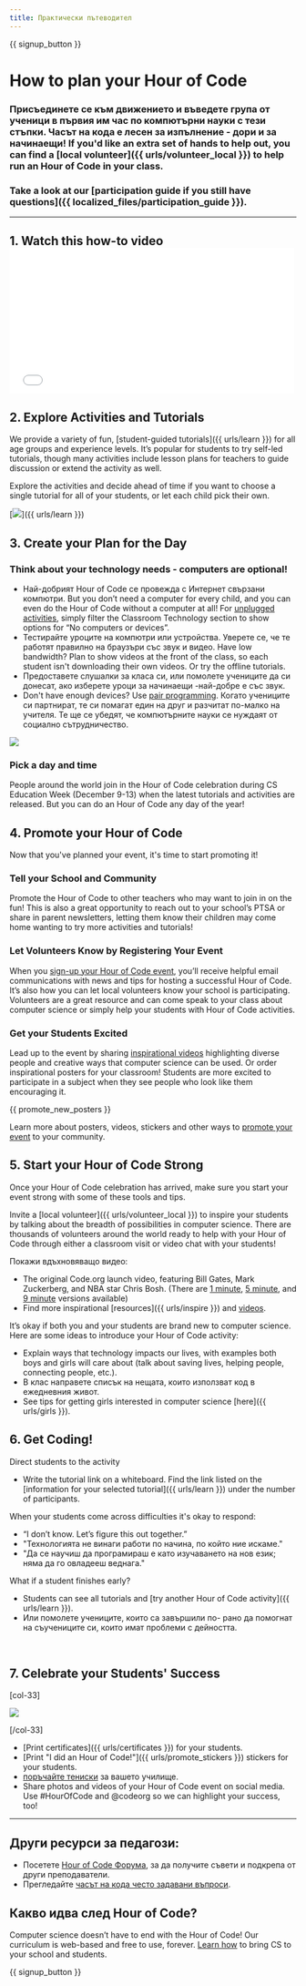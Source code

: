 ```yaml
---
title: Практически пътеводител
---
```


{{ signup_button }}

# How to plan your Hour of Code

### Присъединете се към движението и въведете група от ученици в първия им час по компютърни науки с тези стъпки. Часът на кода е лесен за изпълнение - дори и за начинаещи! If you'd like an extra set of hands to help out, you can find a [local volunteer]({{ urls/volunteer_local }}) to help run an Hour of Code in your class.

### Take a look at our [participation guide if you still have questions]({{ localized_files/participation_guide }}).

***

## 1. Watch this how-to video <iframe width="500" height="255" src="//www.youtube.com/embed/SrnvvWDm73k" frameborder="0" allowfullscreen mark="crwd-mark"></iframe>

## 2. Explore Activities and Tutorials

We provide a variety of fun, [student-guided tutorials]({{ urls/learn }}) for all age groups and experience levels. It’s popular for students to try self-led tutorials, though many activities include lesson plans for teachers to guide discussion or extend the activity as well.

Explore the activities and decide ahead of time if you want to choose a single tutorial for all of your students, or let each child pick their own.

[<img src="/images/Fit-700/tutorials.png" />]({{ urls/learn }})

## 3. Create your Plan for the Day

### Think about your technology needs - computers are optional!

- Най-добрият Hour of Code се провежда с Интернет свързани компютри. But you don’t need a computer for every child, and you can even do the Hour of Code without a computer at all! For [unplugged activities](/learn), simply filter the Classroom Technology section to show options for “No computers or devices”.
- Тестирайте уроците на компютри или устройства. Уверете се, че те работят правилно на браузъри със звук и видео. Have low bandwidth? Plan to show videos at the front of the class, so each student isn't downloading their own videos. Or try the offline tutorials.
- Предоставете слушалки за класа си, или помолете учениците да си донесат, ако изберете уроци за начинаещи -най-добре е със звук.
- Don't have enough devices? Use [pair programming](https://www.youtube.com/watch?v=vgkahOzFH2Q). Когато учениците си партнират, те си помагат един на друг и разчитат по-малко на учителя. Те ще се убедят, че компютърните науки се нуждаят от социално сътрудничество.

<img src="/images/Fit-350/group_ipad.jpg" />

### Pick a day and time

People around the world join in the Hour of Code celebration during CS Education Week (December 9-13) when the latest tutorials and activities are released. But you can do an Hour of Code any day of the year!

## 4. Promote your Hour of Code

Now that you've planned your event, it's time to start promoting it!

### Tell your School and Community

Promote the Hour of Code to other teachers who may want to join in on the fun! This is also a great opportunity to reach out to your school’s PTSA or share in parent newsletters, letting them know their children may come home wanting to try more activities and tutorials!

### Let Volunteers Know by Registering Your Event

When you [sign-up your Hour of Code event](/), you’ll receive helpful email communications with news and tips for hosting a successful Hour of Code. It’s also how you can let local volunteers know your school is participating. Volunteers are a great resource and can come speak to your class about computer science or simply help your students with Hour of Code activities.

### Get your Students Excited

Lead up to the event by sharing [inspirational videos](/promote/resources) highlighting diverse people and creative ways that computer science can be used. Or order inspirational posters for your classroom! Students are more excited to participate in a subject when they see people who look like them encouraging it.

{{ promote_new_posters }}

Learn more about posters, videos, stickers and other ways to [promote your event](/promote/resources#posters) to your community.

## 5. Start your Hour of Code Strong

Once your Hour of Code celebration has arrived, make sure you start your event strong with some of these tools and tips.

Invite a [local volunteer]({{ urls/volunteer_local }}) to inspire your students by talking about the breadth of possibilities in computer science. There are thousands of volunteers around the world ready to help with your Hour of Code through either a classroom visit or video chat with your students!

Покажи вдъхновяващо видео:

- The original Code.org launch video, featuring Bill Gates, Mark Zuckerberg, and NBA star Chris Bosh. (There are [1 minute](https://www.youtube.com/watch?v=qYZF6oIZtfc), [5 minute](https://www.youtube.com/watch?v=nKIu9yen5nc), and [9 minute](https://www.youtube.com/watch?v=dU1xS07N-FA) versions available)
- Find more inspirational [resources]({{ urls/inspire }}) and [videos](https://www.youtube.com/playlist?list=PLzdnOPI1iJNfpD8i4Sx7U0y2MccnrNZuP).

It’s okay if both you and your students are brand new to computer science. Here are some ideas to introduce your Hour of Code activity:

- Explain ways that technology impacts our lives, with examples both boys and girls will care about (talk about saving lives, helping people, connecting people, etc.).
- В клас направете списък на нещата, които използват код в ежедневния живот.
- See tips for getting girls interested in computer science [here]({{ urls/girls }}).


## 6. Get Coding!

Direct students to the activity

- Write the tutorial link on a whiteboard. Find the link listed on the [information for your selected tutorial]({{ urls/learn }}) under the number of participants.

When your students come across difficulties it's okay to respond:

- “I don’t know. Let’s figure this out together.”
- "Технологията не винаги работи по начина, по който ние искаме."
- "Да се научиш да програмираш е като изучаването на нов език; няма да го овладееш веднага."

What if a student finishes early?

- Students can see all tutorials and [try another Hour of Code activity]({{ urls/learn }}).
- Или помолете учениците, които са завършили по- рано да помогнат на съучениците си, които имат проблеми с дейността.

<p style="clear:both">&nbsp;</p>

## 7. Celebrate your Students' Success

[col-33]

<img src="/images/fit-300/boy-certificate.jpg" />

[/col-33]

- [Print certificates]({{ urls/certificates }}) for your students.
- [Print "I did an Hour of Code!"]({{ urls/promote_stickers }}) stickers for your students.
- [ поръчайте тениски](http://blog.code.org/post/132608499493/hour-of-code-shirts-and-more) за вашето училище.
- Share photos and videos of your Hour of Code event on social media. Use #HourOfCode and @codeorg so we can highlight your success, too!

----

## Други ресурси за педагози:

- Посетете [ Hour of Code Форума](http://forum.code.org/c/plc/hour-of-code), за да получите съвети и подкрепа от други преподаватели.
- Прегледайте [ часът на кода често задавани въпроси](https://support.code.org/hc/en-us/categories/200147083-Hour-of-Code).

## Какво идва след Hour of Code?

Computer science doesn’t have to end with the Hour of Code! Our curriculum is web-based and free to use, forever. [Learn how](/beyond) to bring CS to your school and students.

{{ signup_button }}
